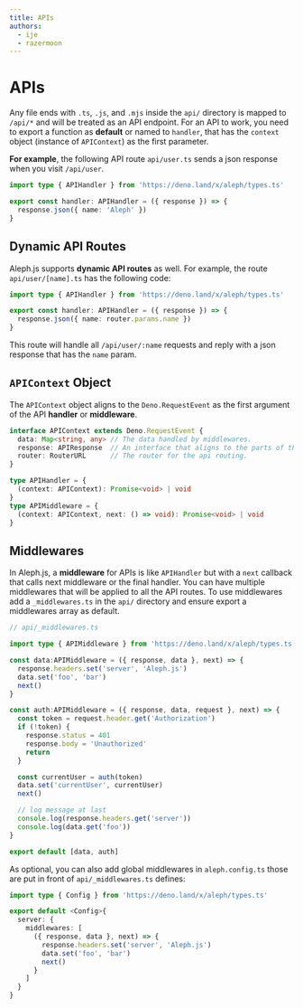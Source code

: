```yaml
---
title: APIs
authors:
  - ije
  - razermoon
---
```


# APIs

Any file ends with `.ts`, `.js`, and `.mjs` inside the `api/` directory is mapped to `/api/*` and will be treated as an API endpoint. For an API to work, you need to export a function as **default** or named to `handler`, that has the `context` object (instance of `APIContext`) as the first parameter.

**For example**, the following API route `api/user.ts` sends a json response when you visit `/api/user`.

```typescript
import type { APIHandler } from 'https://deno.land/x/aleph/types.ts'

export const handler: APIHandler = ({ response }) => {
  response.json({ name: 'Aleph' })
}
```

## Dynamic API Routes

Aleph.js supports **dynamic API routes** as well. For example, the route `api/user/[name].ts` has the following code:

```typescript
import type { APIHandler } from 'https://deno.land/x/aleph/types.ts'

export const handler: APIHandler = ({ response }) => {
  response.json({ name: router.params.name })
}
```

This route will handle all `/api/user/:name` requests and reply with a json response that has the `name` param.

## `APIContext` Object

The `APIContext` object aligns to the `Deno.RequestEvent` as the first argument of the API **handler** or **middleware**.

```ts
interface APIContext extends Deno.RequestEvent {
  data: Map<string, any> // The data handled by middlewares.
  response: APIResponse  // An interface that aligns to the parts of the `Response` with helper methods
  router: RouterURL      // The router for the api routing.
}

type APIHandler = {
  (context: APIContext): Promise<void> | void
}
type APIMiddleware = {
  (context: APIContext, next: () => void): Promise<void> | void
}
```

## Middlewares

In Aleph.js, a **middleware** for APIs is like `APIHandler` but with a `next` callback that calls next middleware or the final handler. You can have multiple middlewares that will be applied to all the API routes. To use middlewares add a `_middlewares.ts` in the `api/` directory and ensure export a middlewares array as default.

```ts
// api/_middlewares.ts

import type { APIMiddleware } from 'https://deno.land/x/aleph/types.ts'

const data:APIMiddleware = ({ response, data }, next) => {
  response.headers.set('server', 'Aleph.js')
  data.set('foo', 'bar')
  next()
}

const auth:APIMiddleware = ({ response, data, request }, next) => {
  const token = request.header.get('Authorization')
  if (!token) {
    response.status = 401
    response.body = 'Unauthorized'
    return
  }

  const currentUser = auth(token)
  data.set('currentUser', currentUser)
  next()

  // log message at last
  console.log(response.headers.get('server'))
  console.log(data.get('foo'))
}

export default [data, auth]
```

As optional, you can also add global middlewares in `aleph.config.ts` those are put in front of `api/_middlewares.ts` defines:

```ts
import type { Config } from 'https://deno.land/x/aleph/types.ts'

export default <Config>{
  server: {
    middlewares: [
      ({ response, data }, next) => {
        response.headers.set('server', 'Aleph.js')
        data.set('foo', 'bar')
        next()
      }
    ]
  }
}
```

